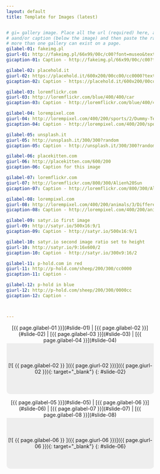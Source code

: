 ```yaml
---
layout: default
title: Template for Images (latest)


# gi= gallery image. Place all the url (required) here, along with an (optional) label (goes above the image)
# aand/or caption (below the image) and then paste the raw markdown in teh appropriate place. 
# more than one gallery can exist on a page. 
gilabel-01: fakeimg.pl
giurl-01: http://fakeimg.pl/66x99/00c/c00?font=museo&text=my%20text
gicaption-01: Caption - http://fakeimg.pl/66x99/00c/c00?font=museo&text=my%20text

gilabel-02: placehold.it
giurl-02: https://placehold.it/600x200/00cc00/cc0000?text=my%20text
gicaption-02: Caption - https://placehold.it/600x200/00cc00/cc0000?text=my%20text

gilabel-03: loremflickr.com
giurl-03: http://loremflickr.com/blue/400/400/car
gicaption-03: Caption - http://loremflickr.com/blue/400/400/car

gilabel-04: lorempixel.com
giurl-04: http://lorempixel.com/400/200/sports/2/Dummy-Text
gicaption-04: Caption - http://lorempixel.com/400/200/sports/2/Dummy-Text

gilabel-05: unsplash.it
giurl-05: http://unsplash.it/300/300?random
gicaption-05: Caption - http://unsplash.it/300/300?random

gilabel-06: placekitten.com
giurl-06: http://placekitten.com/600/200
gicaption-06: Caption for this image

gilabel-07: loremflickr.com
giurl-07: http://loremflickr.com/800/300/Alien%20Sun
gicaption-07: Caption - http://loremflickr.com/800/300/Alien%20Sun

gilabel-08: lorempixel.com
giurl-08: http://lorempixel.com/400/200/animals/3/Different-Text?t=1588288193
gicaption-08: Caption - http://lorempixel.com/400/200/animals/3/Different-Text

gilabel-09: satyr.io first image
giurl-09: http://satyr.io/500x16:9/1
gicaption-09: Caption - http://satyr.io/500x16:9/1

gilabel-10: satyr.io second image ratio set to height
giurl-10: http://satyr.io/9:16x600/2
gicaption-10: Caption - http://satyr.io/300x9:16/2

gilabel-11: p-hold.com in red
giurl-11: http://p-hold.com/sheep/200/300/cc0000
gicaption-11: Caption - 

gilabel-12: p-hold in blue
giurl-12: http://p-hold.com/sheep/200/300/0000cc
gicaption-12: Caption - 



---
```



<style>
* {
box-sizing: border-box;
}

.slider {
width: 100%;
text-align: center;
overflow: hidden;
}

.slides  {
display: flex;
overflow-x: auto;
scroll-snap-type: x mandatory;
scroll-behavior: smooth;
-webkit-overflow-scrolling: touch;
/*
scroll-snap-points-x: repeat(300px);
scroll-snap-type: mandatory;
*/
}

.slides::-webkit-scrollbar {
width: 10px;
height: 10px;
}

.slides::-webkit-scrollbar-thumb {
background: black;
border-radius: 10px;
}

.slides::-webkit-scrollbar-track {
background: transparent;
}

.slides p  {
scroll-snap-align: start;
flex-shrink: 0;
width: 100%;
height: auto;
margin-right: 50px;
border-radius: 10px;
background: #eee;
transform-origin: center center;
transform: scale(1);
transition: transform 0.5s; 
position: relative;
display: flex;
justify-content: center;
align-items: center;
  padding-top: calc(100% - 350px); 
  margin-top: calc(350px - 100%);
}

.slides p:target {
/*   transform: scale(1); 
    padding-top: calc(100% - 500px);
    margin-top: 0px;*/
}
.slides ul:target {
/*   transform: scale(1); */
}

.author-info {
background: rgba(0, 0, 0, 0.75);
color: white;
padding: 0.75rem;
text-align: center;
position: absolute;
bottom: 0;
left: 0;
width: 100%;
margin: 0;
}

.author-info a {
color: white;
}

img {
    /*
object-fit: cover;
position: absolute;
top: 0;
left: 0;
width: 100%;
height: 100%; */
}

.slider>a {
display: inline-flex;
width: 1.5rem;
height: 1.5rem;
background: pink;
text-decoration: none;
align-items: center;
justify-content: center;
border-radius: 50%;
margin: 0 0 0.5rem 0;
position: relative;
}

.slider>a:active {
top: 1px;
background-color: pink;
}

.slider>a:focus {
background: #00c;
border: 2px solid red;
}
/* Don't need button navigation */

@supports (scroll-snap-type) {
.slider>a {
display: none;
}
}

/* 
html,
body {
height: 100%;
overflow: hidden;
}

body {
display: flex;
align-items: center;
justify-content: center;
background: linear-gradient(to bottom, #74ABE2, #5563DE);
font-family: 'Ropa Sans', sans-serif;
} */
</style>
<div class="slider">
<!-- necessary space-->
[{{ page.gilabel-01 }}](#slide-01) | [{{ page.gilabel-02 }}](#slide-02) | [{{ page.gilabel-03 }}](#slide-03) | [{{ page.gilabel-04 }}](#slide-04) 
<!-- These have to be links  -->
<div class="slides">
[![ {{ page.gilabel-01 }} ]({{ page.giurl-01 }})]({{ page.giurl-01 }}){: target="_blank"}
{: #slide-01}

[![ {{ page.gilabel-02 }} ]({{ page.giurl-02 }})]({{ page.giurl-02 }}){: target="_blank"}
{: #slide-02}

[![ {{ page.gilabel-03 }} ]({{ page.giurl-03 }})]({{ page.giurl-03 }}){: target="_blank"}
{: #slide-03}

[![ {{ page.gilabel-04 }} ]({{ page.giurl-04 }})]({{ page.giurl-04 }}){: target="_blank"}
{: #slide-04}


</div>
</div>

<div class="slider">
<!-- necessary space-->
[{{ page.gilabel-05 }}](#slide-05) | [{{ page.gilabel-06 }}](#slide-06) | [{{ page.gilabel-07 }}](#slide-07) | [{{ page.gilabel-08 }}](#slide-08)
<!-- These have to be links  -->
<div class="slides">
[![ {{ page.gilabel-05 }} ]({{ page.giurl-05 }})]({{ page.giurl-05 }}){: target="_blank"}
{: #slide-05}

[![ {{ page.gilabel-06 }} ]({{ page.giurl-06 }})]({{ page.giurl-06 }}){: target="_blank"}
{: #slide-06}

[![ {{ page.gilabel-07 }} ]({{ page.giurl-07 }})]({{ page.giurl-07 }}){: target="_blank"}
{: #slide-07}

[![ {{ page.gilabel-08 }} ]({{ page.giurl-08 }})]({{ page.giurl-08 }}){: target="_blank"}
{: #slide-08}

</div>
</div>

<br />